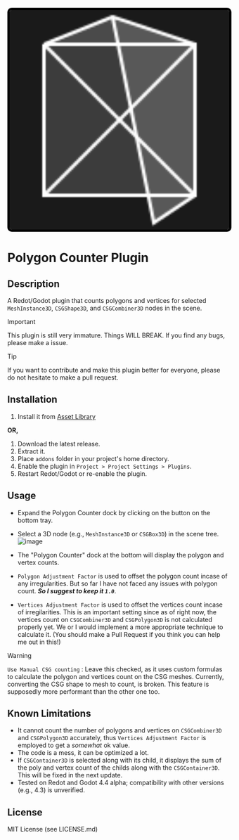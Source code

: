 <p align="center">
  <img src="https://raw.githubusercontent.com/sinfulbobcat/PolygonCounter/main/icon.svg" 
       alt="Sublime's custom image" 
       width="500" 
       height="500" 
       style="border: 5px solid #000000; border-radius: 10px;"/>
</p>

# Polygon Counter Plugin

## Description
A Redot/Godot plugin that counts polygons and vertices for selected `MeshInstance3D`, `CSGShape3D`, and `CSGCombiner3D` nodes in the scene.

> [!IMPORTANT]
> This plugin is still very immature. Things WILL BREAK. If you find any bugs, please make a issue.

> [!TIP]
> If you want to contribute and make this plugin better for everyone, please do not hesitate to make a pull request.

## Installation
1. Install it from [Asset Library](https://godotengine.org/asset-library/asset/3794)

**OR,**
1. Download the latest release.
2. Extract it.
3. Place ```addons``` folder in your project's home directory.
4. Enable the plugin in `Project > Project Settings > Plugins`.
5. Restart Redot/Godot or re-enable the plugin.


## Usage
- Expand the Polygon Counter dock by clicking on the button on the bottom tray.
- Select a 3D node (e.g., `MeshInstance3D` or `CSGBox3D`) in the scene tree.
  ![image](https://github.com/user-attachments/assets/4f3d239e-8836-426a-aaee-2c6f8b96d849)

- The "Polygon Counter" dock at the bottom will display the polygon and vertex counts.
- ```Polygon Adjustment Factor``` is used to offset the polygon count incase of any irregularities. But so far I have not faced any issues with polygon count. ***So I suggest to keep it ```1.0```***.
- ```Vertices Adjustment Factor``` is used to offset the vertices count incase of irregilarities. This is an important setting since as of right now, the vertices count on ```CSGCombiner3D``` and ```CSGPolygon3D``` is not calculated properly yet. We or I would implement a more appropriate technique to calculate it. (You should make a Pull Request if you think you can help me out in this!)
> [!WARNING]
> ```Use Manual CSG counting``` : Leave this checked, as it uses custom formulas to calculate the polygon and vertices count on the CSG meshes.
> Currently, converting the CSG shape to mesh to count, is broken.
> This feature is supposedly more performant than the other one too.

## Known Limitations
- It cannot count the number of polygons and vertices on ```CSGCombiner3D``` and ```CSGPolygon3D``` accurately, thus ```Vertices Adjustment Factor``` is employed to get a _somewhat_ ok value.
- The code is a mess, it can be optimized a lot.
- If ```CSGContainer3D``` is selected along with its child, it displays the sum of the poly and vertex count of the childs along with the ```CSGContainer3D```. This will be fixed in the next update.
- Tested on Redot and Godot 4.4 alpha; compatibility with other versions (e.g., 4.3) is unverified.

## License
MIT License (see LICENSE.md)
